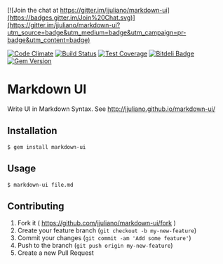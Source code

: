 [![Join the chat at https://gitter.im/jjuliano/markdown-ui](https://badges.gitter.im/Join%20Chat.svg)](https://gitter.im/jjuliano/markdown-ui?utm_source=badge&utm_medium=badge&utm_campaign=pr-badge&utm_content=badge)

[![Code Climate](https://codeclimate.com/repos/55af40bfe30ba04297004e5b/badges/9a3000a8f7f20e930c56/gpa.svg)](https://codeclimate.com/repos/55af40bfe30ba04297004e5b/feed) [![Build Status](https://travis-ci.org/jjuliano/markdown-ui.svg)](https://travis-ci.org/jjuliano/markdown-ui) [![Test Coverage](https://codeclimate.com/repos/55af40bfe30ba04297004e5b/badges/9a3000a8f7f20e930c56/coverage.svg)](https://codeclimate.com/repos/55af40bfe30ba04297004e5b/coverage) [![Bitdeli Badge](https://d2weczhvl823v0.cloudfront.net/jjuliano/markdown-ui/trend.png)](https://bitdeli.com/free "Bitdeli Badge") [![Gem Version](https://badge.fury.io/rb/markdown-ui.svg)](http://badge.fury.io/rb/markdown-ui)

# Markdown UI

Write UI in Markdown Syntax. See http://jjuliano.github.io/markdown-ui/

## Installation

    $ gem install markdown-ui

## Usage

    $ markdown-ui file.md

## Contributing

1. Fork it ( https://github.com/jjuliano/markdown-ui/fork )
2. Create your feature branch (`git checkout -b my-new-feature`)
3. Commit your changes (`git commit -am 'Add some feature'`)
4. Push to the branch (`git push origin my-new-feature`)
5. Create a new Pull Request
